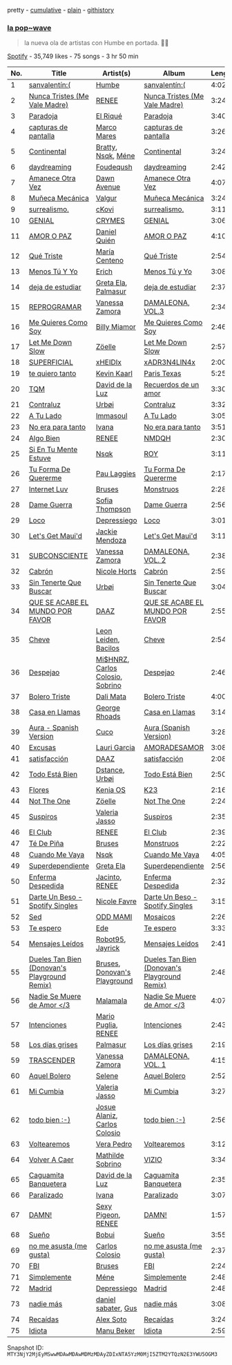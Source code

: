 pretty - [cumulative](/playlists/cumulative/37i9dQZF1DWYEIx04mlcFR.md) - [plain](/playlists/plain/37i9dQZF1DWYEIx04mlcFR) - [githistory](https://github.githistory.xyz/mackorone/spotify-playlist-archive/blob/main/playlists/plain/37i9dQZF1DWYEIx04mlcFR)

### [la pop\~wave](https://open.spotify.com/playlist/37i9dQZF1DWYEIx04mlcFR)

> la nueva ola de artistas con Humbe en portada\. 🌊✨

[Spotify](https://open.spotify.com/user/spotify) - 35,749 likes - 75 songs - 3 hr 50 min

| No. | Title | Artist(s) | Album | Length |
|---|---|---|---|---|
| 1 | [sanvalentín:\(](https://open.spotify.com/track/4ETb1UPd2OAem6KVOpz0WM) | [Humbe](https://open.spotify.com/artist/1b7AEdUSudOQoZF5ebUxCL) | [sanvalentín:\(](https://open.spotify.com/album/3zaBvAmrb7tyHt0kvVWGt9) | 4:02 |
| 2 | [Nunca Tristes \(Me Vale Madre\)](https://open.spotify.com/track/3LWay44eeYFEh27Gf1UA7J) | [RENEE](https://open.spotify.com/artist/2pbO2XyPJGWz2s0OZeD4pR) | [Nunca Tristes \(Me Vale Madre\)](https://open.spotify.com/album/5YoNvYemEqvFVdWicpjPe8) | 3:24 |
| 3 | [Paradoja](https://open.spotify.com/track/4lv2UuBbuN2D1DKaSFx3Ok) | [El Riqué](https://open.spotify.com/artist/5LxT7DrG2qyNr8YYC3RMEG) | [Paradoja](https://open.spotify.com/album/6M90OlfsfvOQPKUwvNu5DP) | 3:40 |
| 4 | [capturas de pantalla](https://open.spotify.com/track/6HnW2csrZ7MKRoqnVJpjHR) | [Marco Mares](https://open.spotify.com/artist/5Eg5ZoZgXAa1Eit48sxoKQ) | [capturas de pantalla](https://open.spotify.com/album/0Tq8ZFYOAcHmAnnKn3kBNL) | 3:26 |
| 5 | [Continental](https://open.spotify.com/track/4ZawkW77BlnpIRMfy2Ur0I) | [Bratty](https://open.spotify.com/artist/0UTzLuwz9RvFOCnwAZjUxn), [Nsqk](https://open.spotify.com/artist/1jtvmXiemNFkPO11NMdjfu), [Méne](https://open.spotify.com/artist/5r3DSRaJz8ckIw4XPH9Whd) | [Continental](https://open.spotify.com/album/7sruuQX41NKTVl5kAzp5ME) | 3:24 |
| 6 | [daydreaming](https://open.spotify.com/track/77TNJhVDMPwRYxeMOED5Bl) | [Foudeqush](https://open.spotify.com/artist/0XFgM33h3Ls5tj1M9IKUWd) | [daydreaming](https://open.spotify.com/album/1zsf05JNT2seWKnDbwQzfn) | 2:42 |
| 7 | [Amanece Otra Vez](https://open.spotify.com/track/5RVe88SWd7GBzUycsYlTtk) | [Dawn Avenue](https://open.spotify.com/artist/3ZCvfZxGmkariKQgNYRD4P) | [Amanece Otra Vez](https://open.spotify.com/album/2834mgGOvR33kmzW7qWeDo) | 4:07 |
| 8 | [Muñeca Mecánica](https://open.spotify.com/track/7ysBhqazDZ4BYvGGpMQZPX) | [Valgur](https://open.spotify.com/artist/0HHh73DHIGrZjm3dADNdcH) | [Muñeca Mecánica](https://open.spotify.com/album/16W4DDRtb65d98Fp0sHFrJ) | 3:24 |
| 9 | [surrealismo.](https://open.spotify.com/track/6MtkCUkLfo9lxnbofkQbjC) | [cKovi](https://open.spotify.com/artist/3sdVgczphtmF1sKTgPZrOO) | [surrealismo.](https://open.spotify.com/album/24gpp8Y3ggwerd9gUKNnre) | 3:11 |
| 10 | [GENIAL](https://open.spotify.com/track/1jhkJLvoQBAGCqfTVeOhkJ) | [CRYMES](https://open.spotify.com/artist/2Js99jlxIiJItAAh69aZMM) | [GENIAL](https://open.spotify.com/album/5rafwaYjurrEADQNdqBFSS) | 3:06 |
| 11 | [AMOR O PAZ](https://open.spotify.com/track/5MmZSE6JhMbup6hx3Dy1lg) | [Daniel Quién](https://open.spotify.com/artist/3zxodnZ10PEbv27ixLeQdQ) | [AMOR O PAZ](https://open.spotify.com/album/4IBFRVzPbX1s20RUSf0kD5) | 4:10 |
| 12 | [Qué Triste](https://open.spotify.com/track/4MksjsLZCGH3pqXJ9UZBuP) | [María Centeno](https://open.spotify.com/artist/4YJQjp0wW8B5luWzPOcHrG) | [Qué Triste](https://open.spotify.com/album/04iZ3otyiB4BKNW9wmQ7pi) | 2:54 |
| 13 | [Menos Tú Y Yo](https://open.spotify.com/track/43SNLAbMAeWEj5iV2WIrIm) | [Erich](https://open.spotify.com/artist/3l9fWRfml0xOFriezXXwhU) | [Menos Tú y Yo](https://open.spotify.com/album/0vXp6cX8hFR5EyonKAJFFx) | 3:08 |
| 14 | [deja de estudiar](https://open.spotify.com/track/5s4fyhzcUH7BJvONjNap6B) | [Greta Ela](https://open.spotify.com/artist/5c8L3nGznkMGwbmyMKVIl8), [Palmasur](https://open.spotify.com/artist/3H1jLGJzOPn3WbEv6fvJ3M) | [deja de estudiar](https://open.spotify.com/album/5F6c6rMQktJjbB1s06xZCI) | 2:37 |
| 15 | [REPROGRAMAR](https://open.spotify.com/track/2dvxBDC0XVxQDk584mjn0s) | [Vanessa Zamora](https://open.spotify.com/artist/3IZxs4ZukiitIk8vkAPAxC) | [DAMALEONA, VOL.3](https://open.spotify.com/album/3l2saSDzvDxeviPVDMNnzY) | 2:34 |
| 16 | [Me Quieres Como Soy](https://open.spotify.com/track/79oGee7n59xU3CZr7fkK84) | [Billy Miamor](https://open.spotify.com/artist/7czHRVSxOdTR4PERcUcHPL) | [Me Quieres Como Soy](https://open.spotify.com/album/2DubvBe51q1uMXO4LP6WqE) | 2:46 |
| 17 | [Let Me Down Slow](https://open.spotify.com/track/4cNEDhDs7WYKdYfEqQePVG) | [Zöelle](https://open.spotify.com/artist/4ejqWoCUdomzmXtgNJvXbl) | [Let Me Down Slow](https://open.spotify.com/album/7oTuz8OVNUqLSjRzjRubwz) | 2:57 |
| 18 | [SUPERFICIAL](https://open.spotify.com/track/3dHJrJdkNVVpYa4oOwIsX8) | [xHEIDIx](https://open.spotify.com/artist/5cZ3ADw8t6lZQSyBXmFe4j) | [xADR3N4LIN4x](https://open.spotify.com/album/6nXUebcx7kYg6hnGlr8Wg0) | 2:00 |
| 19 | [te quiero tanto](https://open.spotify.com/track/04aBuWoZeHYJeDDTWYSgso) | [Kevin Kaarl](https://open.spotify.com/artist/6OBGbSaBUvQtk9wpQfDbOE) | [Paris Texas](https://open.spotify.com/album/2H7Ptwzuy83loDyZzHiPw8) | 5:25 |
| 20 | [TQM](https://open.spotify.com/track/0fEnop5LLsiuKZXyl8ZU48) | [David de la Luz](https://open.spotify.com/artist/3qViLpJR7GZmsde4FYn5Y3) | [Recuerdos de un amor](https://open.spotify.com/album/2lx1EgWOAJDBeX67kIArlP) | 3:30 |
| 21 | [Contraluz](https://open.spotify.com/track/1sVBiZA6OMCQYAaryp5Gbe) | [Urbøi](https://open.spotify.com/artist/4THv7qQa82UNW5DTtEqNOy) | [Contraluz](https://open.spotify.com/album/3Gxm7cLKDllPSHUR1sEDyA) | 3:32 |
| 22 | [A Tu Lado](https://open.spotify.com/track/6K0mmZNaW9EVTyNcGXCYpc) | [Immasoul](https://open.spotify.com/artist/21neefJLiFuSR6sQlHDblG) | [A Tu Lado](https://open.spotify.com/album/3BfR38sPExTxHy9Awxrn9J) | 3:05 |
| 23 | [No era para tanto](https://open.spotify.com/track/62m3GKHn5Q6d7Qnt6RBcSk) | [Ivana](https://open.spotify.com/artist/5AXxk4cxkMNsTb4TtwLAQJ) | [No era para tanto](https://open.spotify.com/album/5YbzZLp4ooWjIbgefT7CnM) | 3:51 |
| 24 | [Algo Bien](https://open.spotify.com/track/6k2HTT8CqCUWlEG7saWg0r) | [RENEE](https://open.spotify.com/artist/2pbO2XyPJGWz2s0OZeD4pR) | [NMDQH](https://open.spotify.com/album/7KYZNT0JZ9weEI9MOb8a7x) | 2:30 |
| 25 | [Si En Tu Mente Estuve](https://open.spotify.com/track/6EjBcoyPVn99cpRfoDiuRf) | [Nsqk](https://open.spotify.com/artist/1jtvmXiemNFkPO11NMdjfu) | [ROY](https://open.spotify.com/album/40hEXrrbfFrriCUTOw4uRh) | 3:11 |
| 26 | [Tu Forma De Quererme](https://open.spotify.com/track/4KPv8BAVy45j07AbKr1U1F) | [Pau Laggies](https://open.spotify.com/artist/4yxXxMpC0bNGbc1LePew2t) | [Tu Forma De Quererme](https://open.spotify.com/album/6UyztmS4ZnqN8bEAQtW1yz) | 2:17 |
| 27 | [Internet Luv](https://open.spotify.com/track/1tOz0B9Mdr6rIbvouURAac) | [Bruses](https://open.spotify.com/artist/5bRLeMl4Tnozmg9wR1pY7y) | [Monstruos](https://open.spotify.com/album/5eBqDH63grduGAMyVGiYRe) | 2:28 |
| 28 | [Dame Guerra](https://open.spotify.com/track/1gmfe3QPovAq7jvHXGwXEa) | [Sofia Thompson](https://open.spotify.com/artist/20OEbPt9V1o5T7jo1ZLGdK) | [Dame Guerra](https://open.spotify.com/album/0WczcRttRVj6UIoAO8HSnN) | 2:56 |
| 29 | [Loco](https://open.spotify.com/track/0IXqjQvowN9xWG8TKLiLR3) | [Depressiego](https://open.spotify.com/artist/0lGbS4aZKjwIzqXtq2fyQD) | [Loco](https://open.spotify.com/album/7hIQwYkwVkG0gGfi8g8WvF) | 3:01 |
| 30 | [Let's Get Maui'd](https://open.spotify.com/track/2JLLvSGKGI3f9xAosZvnc9) | [Jackie Mendoza](https://open.spotify.com/artist/2ZIEeX505EvIuA10fNgnHa) | [Let's Get Maui'd](https://open.spotify.com/album/3ebbPpStKPwKmoNgGH1pm8) | 3:11 |
| 31 | [SUBCONSCIENTE](https://open.spotify.com/track/4gSu8Zd82MehR4h8q0DAhH) | [Vanessa Zamora](https://open.spotify.com/artist/3IZxs4ZukiitIk8vkAPAxC) | [DAMALEONA, VOL\. 2](https://open.spotify.com/album/3TTRrj2mJcy3okuQi7OVSv) | 2:38 |
| 32 | [Cabrón](https://open.spotify.com/track/3s7va3f0Sxww7MgvqUpThW) | [Nicole Horts](https://open.spotify.com/artist/1PdyY069YiAkmKdnx6odux) | [Cabrón](https://open.spotify.com/album/0WYn2pJadzB9tiWzC4svkf) | 2:59 |
| 33 | [Sin Tenerte Que Buscar](https://open.spotify.com/track/2PGQAKkbZ3Op9rHghrfiLt) | [Urbøi](https://open.spotify.com/artist/4THv7qQa82UNW5DTtEqNOy) | [Sin Tenerte Que Buscar](https://open.spotify.com/album/1gPLTN5gy6Tn7xBfywzjsN) | 3:04 |
| 34 | [QUE SE ACABE EL MUNDO POR FAVOR](https://open.spotify.com/track/0515NyyugRGEsuznPwoWgA) | [DAAZ](https://open.spotify.com/artist/3EmNguRllf32GJRqIKnD0C) | [QUE SE ACABE EL MUNDO POR FAVOR](https://open.spotify.com/album/4HZhVBmSmFu3ZxEoaZJuln) | 2:55 |
| 35 | [Cheve](https://open.spotify.com/track/2djtTuxLQbhu4FcMYYdKOD) | [Leon Leiden](https://open.spotify.com/artist/1h3ucVy2E3Feh5LGO7agfW), [Bacilos](https://open.spotify.com/artist/1mux8L6xg2Cmrc7k0wQczl) | [Cheve](https://open.spotify.com/album/7kqF1aMgkHnR2t2QcO4RHP) | 2:54 |
| 36 | [Despejao](https://open.spotify.com/track/647jFWacZ3OiV3OmKhbu4q) | [Mi$HNRZ](https://open.spotify.com/artist/1pnscOsCDX2GTRnmxT1l1C), [Carlos Colosio](https://open.spotify.com/artist/2kAfu4SJeTLKbvAnjbT2Au), [Sobrino](https://open.spotify.com/artist/0vEEYg1cJscAAw4sekHSOf) | [Despejao](https://open.spotify.com/album/6H4XoMzMjFlmLVprP5lGFb) | 2:46 |
| 37 | [Bolero Triste](https://open.spotify.com/track/5w7o1kxfOP6SUNhaYRWlE3) | [Dali Mata](https://open.spotify.com/artist/5UeFBoZ5aFWt6MtINvwwxL) | [Bolero Triste](https://open.spotify.com/album/4U5TwT71ftkvWS9vJ2bQY0) | 4:00 |
| 38 | [Casa en Llamas](https://open.spotify.com/track/6naKryi0ST0D0gdatCyfaR) | [George Rhoads](https://open.spotify.com/artist/0UMwp0Y8VxfNpdMALNnd5y) | [Casa en Llamas](https://open.spotify.com/album/4TknQXLYgvConiGZ7janrU) | 3:14 |
| 39 | [Aura \- Spanish Version](https://open.spotify.com/track/5l8bXrvNDKsc41o07lL9YN) | [Cuco](https://open.spotify.com/artist/2Tglaf8nvDzwSQnpSrjLHP) | [Aura \(Spanish Version\)](https://open.spotify.com/album/6LWAOYIqPzIdujffA7ah7W) | 3:28 |
| 40 | [Excusas](https://open.spotify.com/track/4FLODlDWoco3SpNZvs4msb) | [Lauri Garcia](https://open.spotify.com/artist/4RH5rQ6kwIASIwZxWUBNTS) | [AMORADESAMOR](https://open.spotify.com/album/1Ad6BDnTNSErtmgwcPWJ9E) | 3:08 |
| 41 | [satisfacción](https://open.spotify.com/track/1eVlIs77JL0shfA3Itvy7P) | [DAAZ](https://open.spotify.com/artist/3EmNguRllf32GJRqIKnD0C) | [satisfacción](https://open.spotify.com/album/3mWvzWktxFz86HpHDVXDJw) | 2:08 |
| 42 | [Todo Está Bien](https://open.spotify.com/track/38eAUn1uCsiFDVtcqleR0k) | [Dstance](https://open.spotify.com/artist/1NxTfbylQiyMQ8yOFxG3x2), [Urbøi](https://open.spotify.com/artist/4THv7qQa82UNW5DTtEqNOy) | [Todo Está Bien](https://open.spotify.com/album/7kHy0i2Knq8XMqHDHH3lbf) | 2:50 |
| 43 | [Flores](https://open.spotify.com/track/6aNgqSTPML2B5XsohIiL7D) | [Kenia OS](https://open.spotify.com/artist/31VFEohvhOUKrtAONEBhMG) | [K23](https://open.spotify.com/album/2jN4nUsaEyeT4oefP5XhF6) | 2:16 |
| 44 | [Not The One](https://open.spotify.com/track/34OTrVKZbPuSIy7uDASKVQ) | [Zöelle](https://open.spotify.com/artist/4ejqWoCUdomzmXtgNJvXbl) | [Not The One](https://open.spotify.com/album/1p2anSkCqxuOvoDoZka7ih) | 2:24 |
| 45 | [Suspiros](https://open.spotify.com/track/1CejnNpFZ8TSYrIZxEOzgu) | [Valeria Jasso](https://open.spotify.com/artist/4JTbF9feswVonYL7fHSVCh) | [Suspiros](https://open.spotify.com/album/67kgDdEZm4L3H1O67WYLXg) | 2:35 |
| 46 | [El Club](https://open.spotify.com/track/0vDfod7HBva0Kr0R4tEIpD) | [RENEE](https://open.spotify.com/artist/2pbO2XyPJGWz2s0OZeD4pR) | [El Club](https://open.spotify.com/album/4WTDpgb2hxYeqaOtcsUOVh) | 2:39 |
| 47 | [Té De Piña](https://open.spotify.com/track/1oWmADHtpjSRWFGI6OPC67) | [Bruses](https://open.spotify.com/artist/5bRLeMl4Tnozmg9wR1pY7y) | [Monstruos](https://open.spotify.com/album/5eBqDH63grduGAMyVGiYRe) | 2:22 |
| 48 | [Cuando Me Vaya](https://open.spotify.com/track/5prXXrmdkZ058EfDu7vWYm) | [Nsqk](https://open.spotify.com/artist/1jtvmXiemNFkPO11NMdjfu) | [Cuando Me Vaya](https://open.spotify.com/album/1PbqKAwMUiyQ4rJjTo4Kb2) | 4:05 |
| 49 | [Superdependiente](https://open.spotify.com/track/0XYjbskM6FqfYmMbHagoxz) | [Greta Ela](https://open.spotify.com/artist/5c8L3nGznkMGwbmyMKVIl8) | [Superdependiente](https://open.spotify.com/album/5ja6pj9XeNSaccvgSiLsJo) | 2:56 |
| 50 | [Enferma Despedida](https://open.spotify.com/track/48WuFR4lmQPfSRpxvvHiGp) | [Jacinto](https://open.spotify.com/artist/1JYd1ixkJMTMLZ64Byk2uj), [RENEE](https://open.spotify.com/artist/2pbO2XyPJGWz2s0OZeD4pR) | [Enferma Despedida](https://open.spotify.com/album/0ZlbvOSPxMkOHxAOEN0lZ2) | 2:32 |
| 51 | [Darte Un Beso \- Spotify Singles](https://open.spotify.com/track/7dRqVQfyBS7D16N6rlfC48) | [Nicole Favre](https://open.spotify.com/artist/6CxqJ4K3JEBR1fz2lQJNN1) | [Darte Un Beso \- Spotify Singles](https://open.spotify.com/album/7FVJGxdlTGDzeqqbK0W7ML) | 3:15 |
| 52 | [Sed](https://open.spotify.com/track/0tv5fCvV6pLcwstfO2zxLP) | [ODD MAMI](https://open.spotify.com/artist/2Y6AtL4xQFvg8nroRM3ZV6) | [Mosaicos](https://open.spotify.com/album/5o2sEyIX07DbCg86qRWOOC) | 2:26 |
| 53 | [Te espero](https://open.spotify.com/track/6G5rARmMTFt4EIKPXTMVw1) | [Ede](https://open.spotify.com/artist/1O3NvmKUV1bKyER3apqx3Q) | [Te espero](https://open.spotify.com/album/2bT8vYqpXvG0q5ZzEKu0SV) | 3:33 |
| 54 | [Mensajes Leídos](https://open.spotify.com/track/4Eud3awU5ezovZc0sGcWoT) | [Robot95](https://open.spotify.com/artist/30CTTIqrcr82nS6B40j975), [Jayrick](https://open.spotify.com/artist/0U8dIwzBn17JkhYxmznp6T) | [Mensajes Leídos](https://open.spotify.com/album/31fsFRMZhDyn4Rmjt57AsN) | 2:41 |
| 55 | [Dueles Tan Bien \(Donovan's Playground Remix\)](https://open.spotify.com/track/62MO58gO3RjXkydHvn8UnS) | [Bruses](https://open.spotify.com/artist/5bRLeMl4Tnozmg9wR1pY7y), [Donovan's Playground](https://open.spotify.com/artist/67tuLuJ6EoOTR1KntyUnHQ) | [Dueles Tan Bien \(Donovan's Playground Remix\)](https://open.spotify.com/album/5y09I1r5zOh9Fsbbm8AUir) | 2:48 |
| 56 | [Nadie Se Muere de Amor </3](https://open.spotify.com/track/0mqmat0uaYmrPHw2nFFKcV) | [Malamala](https://open.spotify.com/artist/7EAwWrnvpx4foTEroZDtHl) | [Nadie Se Muere de Amor </3](https://open.spotify.com/album/1RXaC2LXknkUwSA2F7nlvF) | 4:07 |
| 57 | [Intenciones](https://open.spotify.com/track/5S9qL73dCtClMT4yUsiO8u) | [Mario Puglia](https://open.spotify.com/artist/3TTSyoNDmtiQ8jSpELHinT), [RENEE](https://open.spotify.com/artist/2pbO2XyPJGWz2s0OZeD4pR) | [Intenciones](https://open.spotify.com/album/6UInVEPu90rc9kk8ijJux3) | 2:43 |
| 58 | [Los días grises](https://open.spotify.com/track/3YrlU10R1uM57XBfJry0NG) | [Palmasur](https://open.spotify.com/artist/3H1jLGJzOPn3WbEv6fvJ3M) | [Los días grises](https://open.spotify.com/album/1BiOsRrV9gfQy0v3ewhGE8) | 2:19 |
| 59 | [TRASCENDER](https://open.spotify.com/track/4vqZefmXZYfnLM03gJQtPu) | [Vanessa Zamora](https://open.spotify.com/artist/3IZxs4ZukiitIk8vkAPAxC) | [DAMALEONA, VOL\. 1](https://open.spotify.com/album/2oObvntvGhOHUcLr6JCQFi) | 4:15 |
| 60 | [Aquel Bolero](https://open.spotify.com/track/6DSyWW8BpzXBdymdZ9N61l) | [Selene](https://open.spotify.com/artist/5DURBx1fKt2VZesWMLtDiS) | [Aquel Bolero](https://open.spotify.com/album/4c3yqJyzQXoSpYkYi5reXG) | 2:52 |
| 61 | [Mi Cumbia](https://open.spotify.com/track/6opYzmDIzG3uGln1BM2MtT) | [Valeria Jasso](https://open.spotify.com/artist/4JTbF9feswVonYL7fHSVCh) | [Mi Cumbia](https://open.spotify.com/album/2Mjka8OhoXINOkGI6zglhU) | 3:27 |
| 62 | [todo bien :\-\)](https://open.spotify.com/track/7Fp82vLuGKV6xYv9z3W9F2) | [Josue Alaniz](https://open.spotify.com/artist/0xe5VGTguHmr56kk0FF66A), [Carlos Colosio](https://open.spotify.com/artist/2kAfu4SJeTLKbvAnjbT2Au) | [todo bien :\-\)](https://open.spotify.com/album/0pqsmplZSZwf7iLoj9P2pS) | 2:56 |
| 63 | [Voltearemos](https://open.spotify.com/track/6aICoU4YETT0xmhGkQNWVr) | [Vera Pedro](https://open.spotify.com/artist/2agXYMhipkDXIGmy5C158S) | [Voltearemos](https://open.spotify.com/album/2SgQl7yy0oMnEJ22uaYIfQ) | 3:12 |
| 64 | [Volver A Caer](https://open.spotify.com/track/5AganyOOzJscDmQ1Wd6JBN) | [Mathilde Sobrino](https://open.spotify.com/artist/0x69Qlg7mSMTjjkO323OH0) | [VIZIO](https://open.spotify.com/album/0hUuaQgTtfn8UdUDSzXPAQ) | 3:34 |
| 65 | [Caguamita Banquetera](https://open.spotify.com/track/20CVdUmIYyPy5Qcqr7uzrj) | [David de la Luz](https://open.spotify.com/artist/3qViLpJR7GZmsde4FYn5Y3) | [Caguamita Banquetera](https://open.spotify.com/album/4IoOjS1QllQtS7JV6ltzLG) | 2:35 |
| 66 | [Paralizado](https://open.spotify.com/track/1FEYsHYeKFrNzWm6R3OM30) | [Ivana](https://open.spotify.com/artist/5AXxk4cxkMNsTb4TtwLAQJ) | [Paralizado](https://open.spotify.com/album/2MdDdIH9TlOkMeQztj5rLa) | 3:07 |
| 67 | [DAMN!](https://open.spotify.com/track/1uGCxUV2OJngJan7DKjGCo) | [Sexy Pigeon](https://open.spotify.com/artist/4gnQSPui3dzrkaFdf18P6U), [RENEE](https://open.spotify.com/artist/2pbO2XyPJGWz2s0OZeD4pR) | [DAMN!](https://open.spotify.com/album/6ISGikUMrS710I2NF5Ityr) | 1:57 |
| 68 | [Sueño](https://open.spotify.com/track/6Ei43WF7g5ZOrtV5W52IIA) | [Bobui](https://open.spotify.com/artist/2PTaOFGt3LsV1g8kg1DVse) | [Sueño](https://open.spotify.com/album/28odkuShEsUNTXuoC5psDo) | 3:55 |
| 69 | [no me asusta \(me gusta\)](https://open.spotify.com/track/0QEj1wfXQ7UxQ9erHYZirm) | [Carlos Colosio](https://open.spotify.com/artist/2kAfu4SJeTLKbvAnjbT2Au) | [no me asusta \(me gusta\)](https://open.spotify.com/album/48YRa8dcfCVgZ7psfWRZRm) | 2:37 |
| 70 | [FBI](https://open.spotify.com/track/5gxQpTNE0oQb7Orf2QbnFX) | [Bruses](https://open.spotify.com/artist/5bRLeMl4Tnozmg9wR1pY7y) | [FBI](https://open.spotify.com/album/7nISyqRwUIfAYATsvHgdgS) | 2:24 |
| 71 | [Simplemente](https://open.spotify.com/track/6XGj5jW59gjiGaRygj4dbn) | [Méne](https://open.spotify.com/artist/5r3DSRaJz8ckIw4XPH9Whd) | [Simplemente](https://open.spotify.com/album/54hqlL29c3L7EAJH50RrfJ) | 2:48 |
| 72 | [Madrid](https://open.spotify.com/track/2RZBRW0bViEHUgoeagzD7m) | [Depressiego](https://open.spotify.com/artist/0lGbS4aZKjwIzqXtq2fyQD) | [Madrid](https://open.spotify.com/album/5a6ehCg907H8WCa5oSD0HS) | 2:48 |
| 73 | [nadie más](https://open.spotify.com/track/0lYjw6n8iIO8xk07HzhC0T) | [daniel sabater](https://open.spotify.com/artist/5yTNm3JFNfBa79zLIRKVwN), [Gus](https://open.spotify.com/artist/3tQrRoZiGXR5uMkaCYf8S4) | [nadie más](https://open.spotify.com/album/1jgGb1g6U3nKLARePVxqnd) | 3:08 |
| 74 | [Recaídas](https://open.spotify.com/track/2Cg87BdrAzZpx4SnjpJPar) | [Alex Soto](https://open.spotify.com/artist/5pzb04LnJQrbs8U6qQ6KxC) | [Recaídas](https://open.spotify.com/album/32bUYoMwwEd85f12JyGPuz) | 3:24 |
| 75 | [Idiota](https://open.spotify.com/track/3bHZsUnYWWjDgAbBK9KuKa) | [Manu Beker](https://open.spotify.com/artist/2MrcyIp9eo5ksKDkyeX6KH) | [Idiota](https://open.spotify.com/album/3LCaWH5lNjftW6IHgxV4sT) | 2:59 |

Snapshot ID: `MTY3NjY2MjEyMSwwMDAwMDAwMDMzMDAyZDIxNTA5YzM0MjI5ZTM2YTQzN2E3YWU5OGM3`
